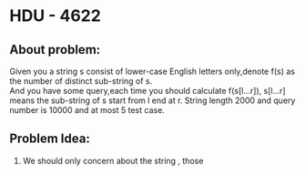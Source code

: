 # HDU - 4622
## About problem:
Given you a string s consist of lower-case English letters only,denote f(s) as the number of distinct sub-string of s.  
And you have some query,each time you should calculate f(s[l...r]), s[l...r] means the sub-string of s start from l end at r.
String length 2000 and query number is 10000 and at most 5 test case.

##  Problem Idea:

 1. We should only concern about the string , those 

<!--stackedit_data:
eyJoaXN0b3J5IjpbLTEzNzQ5NjcwNDVdfQ==
-->